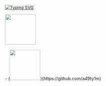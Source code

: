[![Typing SVG](https://readme-typing-svg.demolab.com?font=Fira+Code&duration=6000&pause=500&color=FFFF00&center=true&vCenter=true&width=435&height=100&lines=Heelo%2C+I+Am+Aditya)](https://git.io/typing-svg)

<img src="https://user-images.githubusercontent.com/74038190/212284087-bbe7e430-757e-4901-90bf-4cd2ce3e1852.gif" width="100">
<br><br>
-
(<img src="https://user-images.githubusercontent.com/74038190/212257472-08e52665-c503-4bd9-aa20-f5a4dae769b5.gif" width="100">)(https://github.com/a49ty1m)
